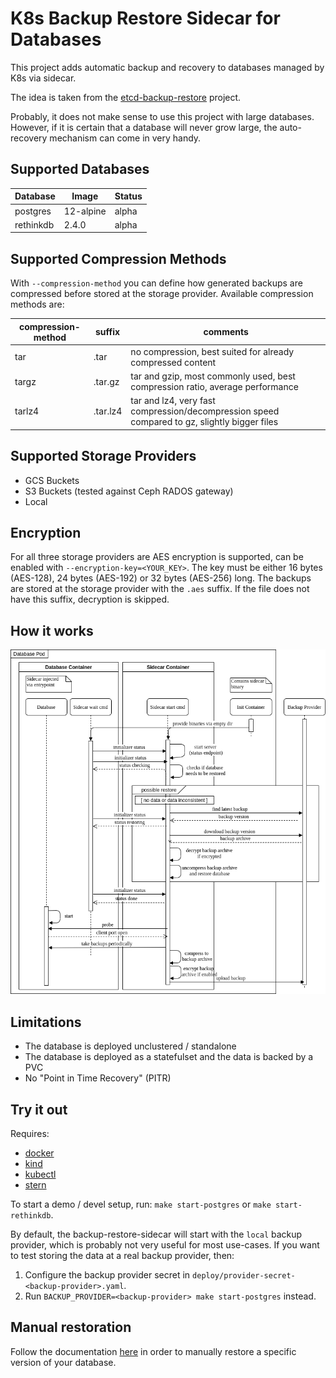 # K8s Backup Restore Sidecar for Databases

This project adds automatic backup and recovery to databases managed by K8s via sidecar.

The idea is taken from the [etcd-backup-restore](https://github.com/gardener/etcd-backup-restore) project.

Probably, it does not make sense to use this project with large databases. However, if it is certain that a database will never grow large, the auto-recovery mechanism can come in very handy.

## Supported Databases

| Database  | Image     | Status |
| --------- | --------- | ------ |
| postgres  | 12-alpine | alpha  |
| rethinkdb | 2.4.0     | alpha  |

## Supported Compression Methods

With `--compression-method` you can define how generated backups are compressed before stored at the storage provider. Available compression methods are:

| compression-method | suffix   | comments |
| ------------------ | -------- | -------- |
| tar                | .tar     | no compression, best suited for already compressed content |
| targz              | .tar.gz  | tar and gzip, most commonly used, best compression ratio, average performance |
| tarlz4             | .tar.lz4 | tar and lz4, very fast compression/decompression speed compared to gz, slightly bigger files |

## Supported Storage Providers

- GCS Buckets
- S3 Buckets (tested against Ceph RADOS gateway)
- Local

## Encryption

For all three storage providers are AES encryption is supported, can be enabled with `--encryption-key=<YOUR_KEY>`.
The key must be either 16 bytes (AES-128), 24 bytes (AES-192) or 32 bytes (AES-256) long.
The backups are stored at the storage provider with the `.aes` suffix. If the file does not have this suffix, decryption is skipped.

## How it works

![Sequence Diagram](docs/sequence.png)

## Limitations

- The database is deployed unclustered / standalone
- The database is deployed as a statefulset and the data is backed by a PVC
- No "Point in Time Recovery" (PITR)

## Try it out

Requires:

- [docker](https://www.docker.com/)
- [kind](https://github.com/kubernetes-sigs/kind)
- [kubectl](https://kubernetes.io/docs/tasks/tools/install-kubectl/)
- [stern](https://github.com/wercker/stern)

To start a demo / devel setup, run: `make start-postgres` or `make start-rethinkdb`.

By default, the backup-restore-sidecar will start with the `local` backup provider, which is probably not very useful for most use-cases. If you want to test storing the data at a real backup provider, then:

1. Configure the backup provider secret in `deploy/provider-secret-<backup-provider>.yaml`.
2. Run `BACKUP_PROVIDER=<backup-provider> make start-postgres` instead.

## Manual restoration

Follow the documentation [here](docs/manual_restore.md) in order to manually restore a specific version of your database.
